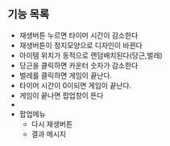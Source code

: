 ## 기능 목록 
- 재생버튼 누르면 타이머 시간이 감소한다
- 재생버튼이 정지모양으로 디자인이 바뀐다
- 아이템 위치가 동적으로 랜덤배치된다(당근,벌레) 
- 당근을 클릭하면 카운터 숫자가 감소한다
- 벌레를 클릭하면 게임이 끝난다.
- 타이머 시간이 0이되면 게임이 끝난다.
- 게임이 끝나면 팝업창이 뜬다
- 
- 팝업메뉴
  - 다시 재생버튼
  - 결과 메시지
  

